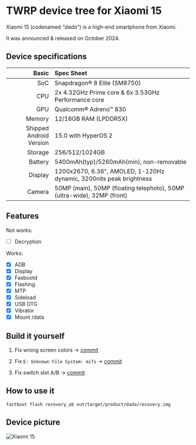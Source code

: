 # TWRP device tree for Xiaomi 15

Xiaomi 15 (codenamed _"dada"_) is a high-end smartphone from Xiaomi.

It was announced & released on October 2024.

## Device specifications

Basic   | Spec Sheet
-------:|:-------------------------
SoC     | Snapdragon® 8 Elite (SM8750)
CPU     | 2x 4.32GHz Prime core & 6x 3.53GHz Performance core
GPU     | Qualcomm® Adreno™ 830
Memory  | 12/16GB RAM (LPDDR5X)
Shipped Android Version | 15.0 with HyperOS 2
Storage | 256/512/1024GB
Battery | 5400mAh(typ)/5260mAh(min), non-removable
Display | 1200x2670, 6.36", AMOLED, 1-120Hz dynamic, 3200nits peak brightness
Camera  | 50MP (main), 50MP (floating telephoto), 50MP (ultra-wide), 32MP (front)

## Features
Not works:
- [ ] Decryption

Works:
- [X] ADB
- [X] Display
- [X] Fasbootd
- [X] Flashing
- [X] MTP
- [X] Sideload
- [X] USB OTG
- [X] Vibrator
- [X] Mount /data

## Build it yourself
1. Fix wrong screen colors -> [commit](https://github.com/YuKongA/android_bootable_recovery_twrp-14.1/commit/edf59d8b504a4b3db197286aeac1c73727708175)

2. Fix `E: Unknown File System: mifs` -> [commit](https://github.com/YuKongA/android_bootable_recovery_twrp-14.1/commit/d7167c4d7b9cd341c049d62c876f365b58a39542)

3. Fix switch slot A/B -> [commit](https://github.com/YuKongA/android_bootable_recovery_twrp-14.1/commit/1648204cb0ffba48ef1ccb88fe5a6b4d451a0159)

## How to use it

```
fastboot flash recovery_ab out/target/product/dada/recovery.img
```

## Device picture

![Xiaomi 15](https://i02.appmifile.com/807_operator_sg/18/02/2025/a290256932c83688e1cb4e8fe6321f59.png?f=webp)
